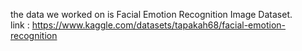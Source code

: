 the data we worked on is Facial Emotion Recognition Image Dataset. <br/>
link : https://www.kaggle.com/datasets/tapakah68/facial-emotion-recognition

